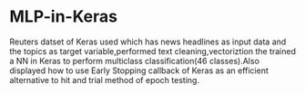 # MLP-in-Keras
Reuters datset of Keras used which has news headlines as input data and the topics as target variable,performed text cleaning,vectoriztion the trained a NN in Keras to perform multiclass classification(46 classes).Also displayed how to use Early Stopping callback of Keras as an efficient alternative to hit and trial method of epoch testing.
